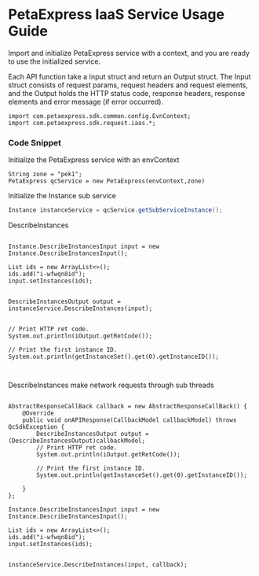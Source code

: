# PetaExpress IaaS Service Usage Guide

Import and initialize PetaExpress service with a context, and you are ready to use the initialized service.

Each API function take a Input struct and return an Output struct. The Input struct consists of request params, request headers and request elements, and the Output holds the HTTP status code, response headers, response elements and error message (if error occurred).

```
import com.petaexpress.sdk.common.config.EvnContext;
import com.petaexpress.sdk.request.iaas.*;
```

### Code Snippet

Initialize the PetaExpress service with an envContext

```
String zone = "pek1";
PetaExpress qcService = new PetaExpress(envContext,zone)
```

Initialize the Instance sub service

```java
Instance instanceService = qcService.getSubServiceInstance();
```

DescribeInstances

```

Instance.DescribeInstancesInput input = new Instance.DescribeInstancesInput();

List ids = new ArrayList<>();
ids.add("i-wfwqn8id");
input.setInstances(ids);


DescribeInstancesOutput output = instanceService.DescribeInstances(input);


// Print HTTP ret code.
System.out.println(iOutput.getRetCode());

// Print the first instance ID.
System.out.println(getInstanceSet().get(0).getInstanceID());



```

DescribeInstances  make network requests through sub threads



```

AbstractResponseCallBack callback = new AbstractResponseCallBack() {
    @Override
    public void onAPIResponse(CallbackModel callbackModel) throws QcSdkException {
        DescribeInstancesOutput output = (DescribeInstancesOutput)callbackModel;
        // Print HTTP ret code.
        System.out.println(iOutput.getRetCode());

        // Print the first instance ID.
        System.out.println(getInstanceSet().get(0).getInstanceID());
        
    }
};

Instance.DescribeInstancesInput input = new Instance.DescribeInstancesInput();

List ids = new ArrayList<>();
ids.add("i-wfwqn8id");
input.setInstances(ids);


instanceService.DescribeInstances(input, callback);



